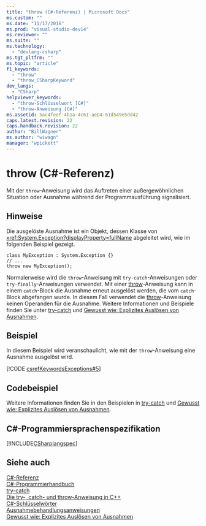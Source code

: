 ```yaml
---
title: "throw (C#-Referenz) | Microsoft Docs"
ms.custom: ""
ms.date: "11/17/2016"
ms.prod: "visual-studio-dev14"
ms.reviewer: ""
ms.suite: ""
ms.technology: 
  - "devlang-csharp"
ms.tgt_pltfrm: ""
ms.topic: "article"
f1_keywords: 
  - "throw"
  - "throw_CSharpKeyword"
dev_langs: 
  - "CSharp"
helpviewer_keywords: 
  - "throw-Schlüsselwort [C#]"
  - "throw-Anweisung [C#]"
ms.assetid: 5ac4feef-4b1a-4c61-aeb4-61d549e5dd42
caps.latest.revision: 22
caps.handback.revision: 22
author: "BillWagner"
ms.author: "wiwagn"
manager: "wpickett"
---
```

# throw (C#-Referenz)
Mit der `throw`\-Anweisung wird das Auftreten einer außergewöhnlichen Situation oder Ausnahme während der Programmausführung signalisiert.  
  
## Hinweise  
 Die ausgelöste Ausnahme ist ein Objekt, dessen Klasse von <xref:System.Exception?displayProperty=fullName> abgeleitet wird, wie im folgenden Beispiel gezeigt.  
  
```  
class MyException : System.Exception {}  
// ...  
throw new MyException();  
```  
  
 Normalerweise wird die `throw`\-Anweisung mit `try-catch`\-Anweisungen oder `try-finally`\-Anweisungen verwendet.  Mit einer [throw](../../../csharp/language-reference/keywords/throw.md)\-Anweisung kann in einem `catch`\-Block die Ausnahme erneut ausgelöst werden, die vom `catch`\-Block abgefangen wurde.  In diesem Fall verwendet die [throw](../../../csharp/language-reference/keywords/throw.md)\-Anweisung keinen Operanden für die Ausnahme.  Weitere Informationen und Beispiele finden Sie unter [try\-catch](../../../csharp/language-reference/keywords/try-catch.md) und [Gewusst wie: Explizites Auslösen von Ausnahmen](../Topic/How%20to:%20Explicitly%20Throw%20Exceptions.md).  
  
## Beispiel  
 In diesem Beispiel wird veranschaulicht, wie mit der `throw`\-Anweisung eine Ausnahme ausgelöst wird.  
  
 [!CODE [csrefKeywordsExceptions#5](../CodeSnippet/VS_Snippets_VBCSharp/csrefKeywordsExceptions#5)]  
  
## Codebeispiel  
 Weitere Informationen finden Sie in den Beispielen in [try\-catch](../../../csharp/language-reference/keywords/try-catch.md) und [Gewusst wie: Explizites Auslösen von Ausnahmen](../Topic/How%20to:%20Explicitly%20Throw%20Exceptions.md).  
  
## C\#\-Programmiersprachenspezifikation  
 [!INCLUDE[CSharplangspec](../../../csharp/language-reference/keywords/includes/csharplangspec_md.md)]  
  
## Siehe auch  
 [C\#\-Referenz](../../../csharp/language-reference/index.md)   
 [C\#\-Programmierhandbuch](../../../csharp/programming-guide/index.md)   
 [try\-catch](../../../csharp/language-reference/keywords/try-catch.md)   
 [Die try\-, catch\- und throw\-Anweisung in C\+\+](../../../csharp/language-reference/keywords/try-catch.md)   
 [C\#\-Schlüsselwörter](../../../csharp/language-reference/keywords/index.md)   
 [Ausnahmebehandlungsanweisungen](../../../csharp/language-reference/keywords/exception-handling-statements.md)   
 [Gewusst wie: Explizites Auslösen von Ausnahmen](../Topic/How%20to:%20Explicitly%20Throw%20Exceptions.md)